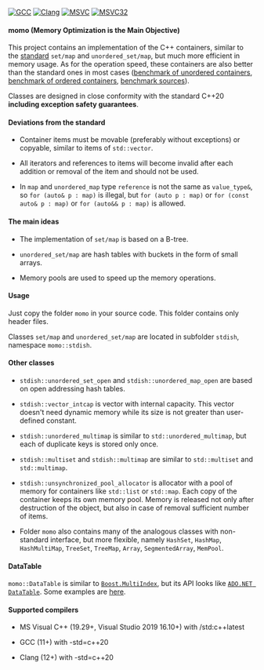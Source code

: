 [![GCC](https://github.com/morzhovets/momo/actions/workflows/gcc.yml/badge.svg?query=branch%3Amaster)](https://github.com/morzhovets/momo/actions/workflows/gcc.yml?query=branch%3Amaster)
[![Clang](https://github.com/morzhovets/momo/actions/workflows/clang.yml/badge.svg?query=branch%3Amaster)](https://github.com/morzhovets/momo/actions/workflows/clang.yml?query=branch%3Amaster)
[![MSVC](https://github.com/morzhovets/momo/actions/workflows/msvc.yml/badge.svg?query=branch%3Amaster)](https://github.com/morzhovets/momo/actions/workflows/msvc.yml?query=branch%3Amaster)
[![MSVC32](https://ci.appveyor.com/api/projects/status/github/morzhovets/momo?branch=master&svg=true)](https://ci.appveyor.com/project/morzhovets/momo/branch/master)

#### momo (Memory Optimization is the Main Objective)

This project contains an implementation of the C++ containers, similar to the [standard](https://en.cppreference.com/w/cpp/container) `set/map` and `unordered_set/map`, but much more efficient in memory usage.
As for the operation speed, these containers are also better than the standard ones in most cases ([benchmark of unordered containers](https://morzhovets.github.io/hash_gcc_ubuntu16), [benchmark of ordered containers](https://morzhovets.github.io/tree_gcc_ubuntu16), [benchmark sources](https://github.com/morzhovets/hash-table-shootout)).

Classes are designed in close conformity with the standard C++20 **including exception safety guarantees**.

#### Deviations from the standard

- Container items must be movable (preferably without exceptions) or copyable, similar to items of `std::vector`.

- All iterators and references to items will become invalid after each addition or removal of the item and should not be used.

- In `map` and `unordered_map` type `reference` is not the same as `value_type&`, so `for (auto& p : map)`
is illegal, but `for (auto p : map)` or `for (const auto& p : map)` or `for (auto&& p : map)` is allowed.

#### The main ideas

- The implementation of `set/map` is based on a B-tree.

- `unordered_set/map` are hash tables with buckets in the form of small arrays.

- Memory pools are used to speed up the memory operations.

#### Usage

Just copy the folder `momo` in your source code. This folder contains only header files.

Classes `set/map` and `unordered_set/map` are located in subfolder `stdish`, namespace `momo::stdish`.

#### Other classes

- `stdish::unordered_set_open` and `stdish::unordered_map_open` are based on open addressing hash tables.

- `stdish::vector_intcap` is vector with internal capacity. This vector doesn't need dynamic memory while its size is not greater than user-defined constant.

- `stdish::unordered_multimap` is similar to `std::unordered_multimap`, but each of duplicate keys is stored only once.

- `stdish::multiset` and `stdish::multimap` are similar to `std::multiset` and `std::multimap`.

- `stdish::unsynchronized_pool_allocator` is allocator with a pool of memory for containers like `std::list` or `std::map`. Each copy of the container keeps its own memory pool. Memory is released not only after destruction of the object, but also in case of removal sufficient number of items.

- Folder `momo` also contains many of the analogous classes with non-standard interface, but more flexible, namely `HashSet`, `HashMap`, `HashMultiMap`, `TreeSet`, `TreeMap`, `Array`, `SegmentedArray`, `MemPool`.

#### DataTable

`momo::DataTable` is similar to [`Boost.MultiIndex`](https://www.boost.org/doc/libs/1_74_0/libs/multi_index/doc/index.html), but its API looks like [`ADO.NET DataTable`](https://docs.microsoft.com/en-us/dotnet/api/system.data.datatable). Some examples are [here](https://github.com/morzhovets/momo/blob/master/test/tests/SimpleDataSampler.cpp).

#### Supported compilers

- MS Visual C++ (19.29+, Visual Studio 2019 16.10+) with /std:c++latest

- GCC (11+) with -std=c++20

- Clang (12+) with -std=c++20
